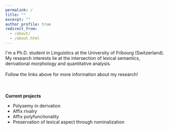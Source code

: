 ```yaml
---
permalink: /
title: ""
excerpt: ""
author_profile: true
redirect_from: 
  - /about/
  - /about.html
---
```


I'm a Ph.D. student in Linguistics at the University of Fribourg (Switzerland). My research interests lie at the intersection of lexical semantics, derivational morphology and quantitative analysis. 
\
\
Follow the links above for more information about my research!
\
\
\
\
**Current projects**
* Polysemy in derivation
* Affix rivalry
* Affix polyfunctionality
* Preservation of lexical aspect through nominalization
